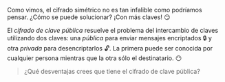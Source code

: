 Como vimos, el cifrado simétrico no es tan infalible como podríamos pensar. ¿Cómo se puede solucionar? ¡Con más claves! :smirk:

El _cifrado de clave pública_ resuelve el problema del intercambio de claves utilizando dos claves: una _pública_ para enviar mensajes encriptados :lock: y otra _privada_ para desencriptarlos :unlock:. La primera puede ser conocida por cualquier persona mientras que la otra sólo el destinatario. :no_mouth:

> ¿Qué desventajas crees que tiene el cifrado de clave pública?
